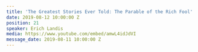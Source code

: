 ```yaml
---
title: 'The Greatest Stories Ever Told: The Parable of the Rich Fool'
date: 2019-08-12 10:00:00 Z
position: 21
speaker: Erich Landis
media: https://www.youtube.com/embed/amwL4idJdVI
message_date: 2019-08-11 10:00:00 Z
---
```



